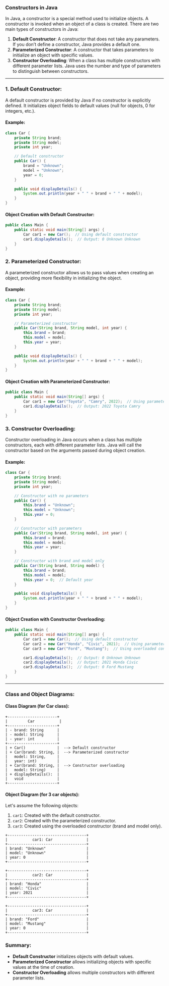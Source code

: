 ### Constructors in Java

In Java, a constructor is a special method used to initialize objects. A constructor is invoked when an object of a class is created. There are two main types of constructors in Java:

1. **Default Constructor**: A constructor that does not take any parameters. If you don’t define a constructor, Java provides a default one.
2. **Parameterized Constructor**: A constructor that takes parameters to initialize an object with specific values.
3. **Constructor Overloading**: When a class has multiple constructors with different parameter lists. Java uses the number and type of parameters to distinguish between constructors.

---

### **1. Default Constructor:**
A default constructor is provided by Java if no constructor is explicitly defined. It initializes object fields to default values (null for objects, 0 for integers, etc.).

#### Example:
```java
class Car {
    private String brand;
    private String model;
    private int year;

    // Default constructor
    public Car() {
        brand = "Unknown";
        model = "Unknown";
        year = 0;
    }

    public void displayDetails() {
        System.out.println(year + " " + brand + " " + model);
    }
}
```

#### Object Creation with Default Constructor:
```java
public class Main {
    public static void main(String[] args) {
        Car car1 = new Car();  // Using default constructor
        car1.displayDetails();  // Output: 0 Unknown Unknown
    }
}
```

### **2. Parameterized Constructor:**
A parameterized constructor allows us to pass values when creating an object, providing more flexibility in initializing the object.

#### Example:
```java
class Car {
    private String brand;
    private String model;
    private int year;

    // Parameterized constructor
    public Car(String brand, String model, int year) {
        this.brand = brand;
        this.model = model;
        this.year = year;
    }

    public void displayDetails() {
        System.out.println(year + " " + brand + " " + model);
    }
}
```

#### Object Creation with Parameterized Constructor:
```java
public class Main {
    public static void main(String[] args) {
        Car car1 = new Car("Toyota", "Camry", 2022);  // Using parameterized constructor
        car1.displayDetails();  // Output: 2022 Toyota Camry
    }
}
```

### **3. Constructor Overloading:**
Constructor overloading in Java occurs when a class has multiple constructors, each with different parameter lists. Java will call the constructor based on the arguments passed during object creation.

#### Example:
```java
class Car {
    private String brand;
    private String model;
    private int year;

    // Constructor with no parameters
    public Car() {
        this.brand = "Unknown";
        this.model = "Unknown";
        this.year = 0;
    }

    // Constructor with parameters
    public Car(String brand, String model, int year) {
        this.brand = brand;
        this.model = model;
        this.year = year;
    }

    // Constructor with brand and model only
    public Car(String brand, String model) {
        this.brand = brand;
        this.model = model;
        this.year = 0;  // Default year
    }

    public void displayDetails() {
        System.out.println(year + " " + brand + " " + model);
    }
}
```

#### Object Creation with Constructor Overloading:
```java
public class Main {
    public static void main(String[] args) {
        Car car1 = new Car();  // Using default constructor
        Car car2 = new Car("Honda", "Civic", 2021);  // Using parameterized constructor
        Car car3 = new Car("Ford", "Mustang");  // Using overloaded constructor

        car1.displayDetails();  // Output: 0 Unknown Unknown
        car2.displayDetails();  // Output: 2021 Honda Civic
        car3.displayDetails();  // Output: 0 Ford Mustang
    }
}
```

---

### **Class and Object Diagrams:**

#### **Class Diagram (for Car class):**

```
+----------------------+
|         Car           |
+----------------------+
| - brand: String      |
| - model: String      |
| - year: int          |
+----------------------+
| + Car()              |  --> Default constructor
| + Car(brand: String, |  --> Parameterized constructor
|   model: String,     |
|   year: int)         |
| + Car(brand: String, |  --> Constructor overloading
|   model: String)     |
| + displayDetails():  |
|   void               |
+----------------------+
```

#### **Object Diagram (for 3 car objects):**

Let's assume the following objects:

1. `car1`: Created with the default constructor.
2. `car2`: Created with the parameterized constructor.
3. `car3`: Created using the overloaded constructor (brand and model only).

```
+-----------------------------------+
|           car1: Car               |
+-----------------------------------+
| brand: "Unknown"                  |
| model: "Unknown"                  |
| year: 0                           |
+-----------------------------------+

+-----------------------------------+
|           car2: Car               |
+-----------------------------------+
| brand: "Honda"                    |
| model: "Civic"                    |
| year: 2021                        |
+-----------------------------------+

+-----------------------------------+
|           car3: Car               |
+-----------------------------------+
| brand: "Ford"                     |
| model: "Mustang"                  |
| year: 0                           |
+-----------------------------------+
```

### **Summary:**

- **Default Constructor** initializes objects with default values.
- **Parameterized Constructor** allows initializing objects with specific values at the time of creation.
- **Constructor Overloading** allows multiple constructors with different parameter lists.
